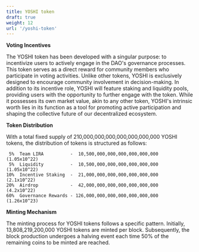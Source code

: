 ```yaml
---
title: YOSHI token
draft: true
weight: 12
url: '/yoshi-token'
---
```


**Voting Incentives**

The YOSHI token has been developed with a singular purpose: to incentivize users to actively engage in the DAO's governance processes. This token serves as a direct reward for community members who participate in voting activities. Unlike other tokens, YOSHI is exclusively designed to encourage community involvement in decision-making. In addition to its incentive role, YOSHI will feature staking and liquidity pools, providing users with the opportunity to further engage with the token. While it possesses its own market value, akin to any other token, YOSHI's intrinsic worth lies in its function as a tool for promoting active participation and shaping the collective future of our decentralized ecosystem.

**Token Distribution**

With a total fixed supply of 210,000,000,000,000,000,000,000 YOSHI
tokens, the distribution of tokens is structured as follows:


     5%  Team LIRA          -  10,500,000,000,000,000,000,000   (1.05x10^22)   
     5%  Liquidity          -  10,500,000,000,000,000,000,000   (1.05x10^22)   
    10%  Incentive Staking  -  21,000,000,000,000,000,000,000    (2.1x10^22)  
    20%  Airdrop            -  42,000,000,000,000,000,000,000    (4.2x10^22)   
    60%  Governance Rewards - 126,000,000,000,000,000,000,000   (1.26x10^23)

**Minting Mechanism**

The minting process for YOSHI tokens follows a
specific pattern. Initially, 13,808,219,200,000 YOSHI tokens are
minted per block. Subsequently, the block production undergoes a
halving event each time 50% of the remaining coins to be minted are
reached.








